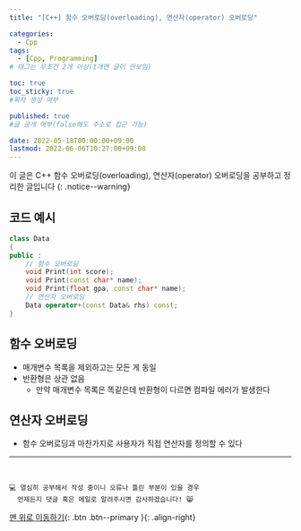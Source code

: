 ```yaml
---
title: "[C++] 함수 오버로딩(overloading), 연산자(operator) 오버로딩" 

categories:
  - Cpp
tags:
  - [Cpp, Programming]
# 태그는 무조건 2개 이상(1개면 글이 안보임)

toc: true
toc_sticky: true
#목차 생성 여부

published: true
#글 공개 여부(false해도 주소로 접근 가능)

date: 2022-05-18T00:00:00+09:00
lastmod: 2022-06-06T10:27:00+09:00
---
```


이 글은 C++ 함수 오버로딩(overloading), 연산자(operator) 오버로딩을 공부하고 정리한 글입니다
{: .notice--warning}

## 코드 예시
```cpp
class Data
{
public :
    // 함수 오버로딩
    void Print(int score);
    void Print(const char* name);
    void Print(float gpa, const char* name);
    // 연산자 오버로딩
    Data operator+(const Data& rhs) const;
}
```

## 함수 오버로딩
- 매개변수 목록을 제외하고는 모든 게 동일
- 반환형은 상관 없음
  - 만약 매개변수 목록은 똑같은데 반환형이 다르면 컴파일 에러가 발생한다

## 연산자 오버로딩
- 함수 오버로딩과 마찬가지로 사용자가 직접 연산자를 정의할 수 있다

***
<br>

    💻 열심히 공부해서 작성 중이니 오류나 틀린 부분이 있을 경우 
      언제든지 댓글 혹은 메일로 알려주시면 감사하겠습니다! 😸

[맨 위로 이동하기](#){: .btn .btn--primary }{: .align-right}